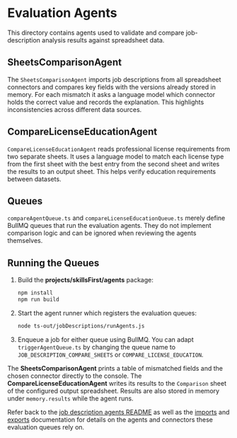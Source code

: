 # Evaluation Agents

This directory contains agents used to validate and compare job-description analysis results against spreadsheet data.

## SheetsComparisonAgent
The `SheetsComparisonAgent` imports job descriptions from all spreadsheet connectors and compares key fields with the versions already stored in memory. For each mismatch it asks a language model which connector holds the correct value and records the explanation. This highlights inconsistencies across different data sources.

## CompareLicenseEducationAgent
`CompareLicenseEducationAgent` reads professional license requirements from two separate sheets. It uses a language model to match each license type from the first sheet with the best entry from the second sheet and writes the results to an output sheet. This helps verify education requirements between datasets.

## Queues
`compareAgentQueue.ts` and `compareLicenseEducationQueue.ts` merely define BullMQ queues that run the evaluation agents. They do not implement comparison logic and can be ignored when reviewing the agents themselves.

## Running the Queues

1. Build the **projects/skillsFirst/agents** package:

   ```bash
   npm install
   npm run build
   ```

2. Start the agent runner which registers the evaluation queues:

   ```bash
   node ts-out/jobDescriptions/runAgents.js
   ```

3. Enqueue a job for either queue using BullMQ. You can adapt
   `triggerAgentQueue.ts` by changing the queue name to
   `JOB_DESCRIPTION_COMPARE_SHEETS` or `COMPARE_LICENSE_EDUCATION`.

The **SheetsComparisonAgent** prints a table of mismatched fields and the
chosen connector directly to the console. The
**CompareLicenseEducationAgent** writes its results to the `Comparison` sheet of
the configured output spreadsheet. Results are also stored in memory under
`memory.results` while the agent runs.

Refer back to the [job description agents README](../README.md) as well as the
[imports](../imports/README.md) and [exports](../exports/README.md)
documentation for details on the agents and connectors these evaluation queues
rely on.
